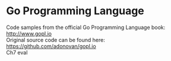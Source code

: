 # Go Programming Language
Code samples from the official Go Programming Language book: http://www.gopl.io
<br />
Original source code can be found here: https://github.com/adonovan/gopl.io
<br />
Ch7 eval

